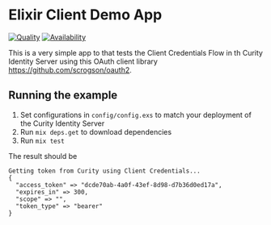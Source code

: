 # Elixir Client Demo App

[![Quality](https://img.shields.io/badge/quality-experiment-red)](https://curity.io/resources/code-examples/status/)
[![Availability](https://img.shields.io/badge/availability-source-blue)](https://curity.io/resources/code-examples/status/)

This is a very simple app to that tests the Client Credentials Flow in th Curity Identity Server using this OAuth client library https://github.com/scrogson/oauth2.

## Running the example
1. Set configurations in `config/config.exs` to match your deployment of the Curity Identity Server
2. Run `mix deps.get` to download dependencies
3. Run `mix test` 

The result should be

```
Getting token from Curity using Client Credentials...
{
  "access_token" => "dcde70ab-4a0f-43ef-8d98-d7b36d0ed17a",
  "expires_in" => 300,
  "scope" => "",
  "token_type" => "bearer"
}
```